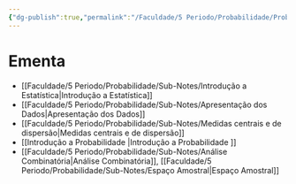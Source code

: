 ```yaml
---
{"dg-publish":true,"permalink":"/Faculdade/5 Periodo/Probabilidade/Probabilidade & Estatística/","tags":["root"],"created":"2024-10-18T13:31:56.145-03:00"}
---
```



# Ementa 
- [[Faculdade/5 Periodo/Probabilidade/Sub-Notes/Introdução a Estatística\|Introdução a Estatística]]
- [[Faculdade/5 Periodo/Probabilidade/Sub-Notes/Apresentação dos Dados\|Apresentação dos Dados]]
- [[Faculdade/5 Periodo/Probabilidade/Sub-Notes/Medidas centrais e de dispersão\|Medidas centrais e de dispersão]]
- [[Introdução a Probabilidade \|Introdução a Probabilidade ]]
- [[Faculdade/5 Periodo/Probabilidade/Sub-Notes/Análise Combinatória\|Análise Combinatória]], [[Faculdade/5 Periodo/Probabilidade/Sub-Notes/Espaço Amostral\|Espaço Amostral]]